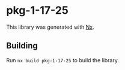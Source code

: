 # pkg-1-17-25

This library was generated with [Nx](https://nx.dev).

## Building

Run `nx build pkg-1-17-25` to build the library.

